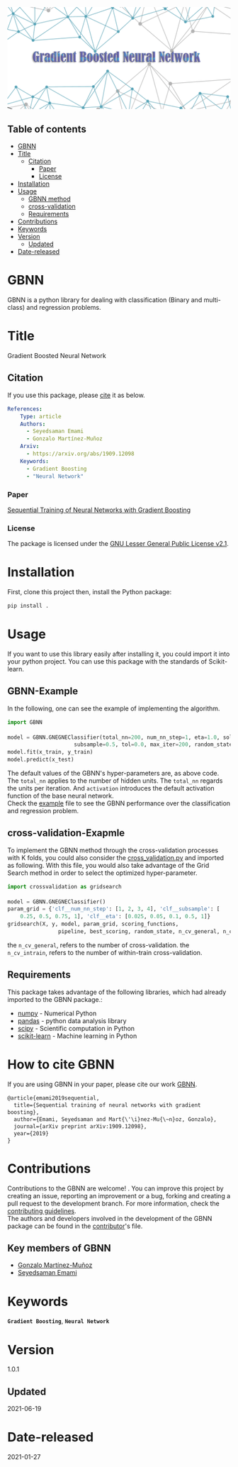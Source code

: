 
![![alt text](https://github.com/GAA-UAM/GBNN/blob/main/doc/GBNNcover.png)](https://github.com/GAA-UAM/GBNN/blob/main/doc/GBNNcover.png)

## Table of contents
* [GBNN](#GBNN)
* [Title](#Title)
    * [Citation](#Citation)
        * [Paper](#Paper)
        * [License](#License)
* [Installation](#Installation)
* [Usage](#Usage)
   * [GBNN method](#GBNN-Example)
   * [cross-validation](#cross-validation-Exapmle)
   * [Requirements](#Requirements)
* [Contributions](#Contributions)  
* [Keywords](#Keywords)  
* [Version](#Version)  
   * [Updated](#Updated)
* [Date-released](#Date-released)      




# GBNN
GBNN is a python library for dealing with classification (Binary and multi-class) and regression problems.

# Title
Gradient Boosted Neural Network

## Citation 
If you use this package, please [cite](CITATION.cff) it as below.

```yaml
References:
    Type: article
    Authors:
      - Seyedsaman Emami
      - Gonzalo Martínez-Muñoz
    Arxiv:
      - https://arxiv.org/abs/1909.12098
    Keywords:
      - Gradient Boosting
      - "Neural Network"
```
### Paper
[Sequential Training of Neural Networks with Gradient Boosting](https://arxiv.org/abs/1909.12098)

### License
The package is licensed under the [GNU Lesser General Public License v2.1](https://github.com/GAA-UAM/GBNN/blob/main/LICENSE).



# Installation
First, clone this project then, install the Python package:

```bash
pip install .
```

# Usage
If you want to use this library easily after installing it, you could import 
it into your python project. You can use this package with the standards of 
Scikit-learn.
## GBNN-Example
In the following, one can see the example of implementing the algorithm. 

```python
import GBNN

model = GBNN.GNEGNEClassifier(total_nn=200, num_nn_step=1, eta=1.0, solver='lbfgs',
                     subsample=0.5, tol=0.0, max_iter=200, random_state=None, activation='logistic')
model.fit(x_train, y_train)
model.predict(x_test)
```
The default values of the GBNN's hyper-parameters are, as above code. 
The `total_nn` applies to the number of hidden units. The `total_nn` regards the units per iteration. 
And `activation` introduces the default activation function of the base neural network.
<br/>
Check the [example](examples.ipynb) file to see the GBNN performance over the classification and regression problem.


## cross-validation-Exapmle
To implement the GBNN method through the cross-validation processes with K folds, 
you could also consider the [cross_validation.py](cross_validation.py) and imported as following.
With this file, you would also take advantage of the Grid Search method in order to select the optimized hyper-parameter.

```python
import crossvalidation as gridsearch

model = GBNN.GNEGNEClassifier()
param_grid = {'clf__num_nn_step': [1, 2, 3, 4], 'clf__subsample': [
    0.25, 0.5, 0.75, 1], 'clf__eta': [0.025, 0.05, 0.1, 0.5, 1]}
gridsearch(X, y, model, param_grid, scoring_functions,
                pipeline, best_scoring, random_state, n_cv_general, n_cv_intrain)
```
the `n_cv_general`, refers to the number of cross-validation. the `n_cv_intrain`, refers to the number of within-train cross-validation.

## Requirements
This package takes advantage of the following libraries, which had already imported to the GBNN package.:
- [numpy](https://numpy.org/) - Numerical Python
- [pandas](https://pandas.pydata.org/) - python data analysis library
- [scipy](https://www.scipy.org/) - Scientific computation in Python
- [scikit-learn](https://scikit-learn.org/stable/) - Machine learning in Python

# How to cite GBNN
If you are using GBNN in your paper, please cite our work [GBNN](https://arxiv.org/abs/1909.12098).
```
@article{emami2019sequential,
  title={Sequential training of neural networks with gradient boosting},
  author={Emami, Seyedsaman and Mart{\'\i}nez-Mu{\~n}oz, Gonzalo},
  journal={arXiv preprint arXiv:1909.12098},
  year={2019}
}
```
# Contributions
Contributions to the GBNN are welcome! . You can improve this project by creating an issue, 
reporting an improvement or a bug, forking and creating a pull request to the 
development branch. For more information, check the [contributing guidelines](contributing-guidelines.md).
<br/>
The authors and developers involved in the development of the GBNN package can be found in the [contributor](contributors.txt)'s file.

## Key members of GBNN

* [Gonzalo Martínez-Muñoz](https://github.com/gmarmu)
* [Seyedsaman Emami](https://github.com/samanemami)

# Keywords
**`Gradient Boosting`**, **`Neural Network`**

# Version 
1.0.1

## Updated
2021-06-19

# Date-released
2021-01-27
